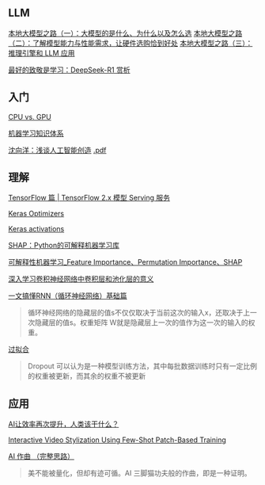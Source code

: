 ## LLM

[本地大模型之路（一）：大模型的是什么、为什么以及怎么选](https://sspai.com/post/94875)
[本地大模型之路（二）：了解模型能力与性能需求，让硬件选购恰到好处](https://sspai.com/post/95262)
[本地大模型之路（三）：推理引擎和 LLM 应用](https://sspai.com/post/96911)

[最好的致敬是学习：DeepSeek-R1 赏析](https://mp.weixin.qq.com/s/_XGBipbywCOtcKu13QDW5Q)

## 入门
[CPU vs. GPU](https://www.infoq.cn/article/UU1l5ayRqQBNyKZtLFQo?utm_source=rss&utm_medium=article)

[机器学习知识体系](https://www.zhihu.com/question/266291909/answer/2543083234)

[沈向洋：浅谈人工智能创造](https://event.baai.ac.cn/play/89)  [.pdf](data/static_pages/pdf/1.pdf) 

## 理解

[TensorFlow 篇 | TensorFlow 2.x 模型 Serving 服务](https://flashgene.com/archives/154963.html)

[Keras Optimizers](https://keras.io/zh/optimizers/#adagrad)

[Keras activations](https://keras.io/zh/activations/#sigmoid)

[SHAP：Python的可解释机器学习库](https://zhuanlan.zhihu.com/p/83412330)

[可解释性机器学习_Feature Importance、Permutation Importance、SHAP](https://blog.csdn.net/weixin_44803791/article/details/109776357)

[深入学习卷积神经网络中卷积层和池化层的意义](https://www.cnblogs.com/wj-1314/p/9593364.html)

[一文搞懂RNN（循环神经网络）基础篇](https://zhuanlan.zhihu.com/p/30844905)
>循环神经网络的隐藏层的值s不仅仅取决于当前这次的输入x，还取决于上一次隐藏层的值s。权重矩阵 W就是隐藏层上一次的值作为这一次的输入的权重。

[过拟合](https://juejin.cn/post/7087483936237944839)
>Dropout 可以认为是一种模型训练方法，其中每批数据训练时只有一定比例的权重被更新，而其余的权重不被更新

## 应用
[AI让效率再次提升，人类该干什么？](https://tumutanzi.com/archives/17493)

[Interactive Video Stylization Using Few-Shot Patch-Based Training](https://github.com/OndrejTexler/Few-Shot-Patch-Based-Training)

[AI 作曲 （完整思路）](https://eurychen.me/post/music/ai-compose-music/)
>美不能被量化，但却有迹可循。AI 三脚猫功夫般的作曲，即是一种证明。

